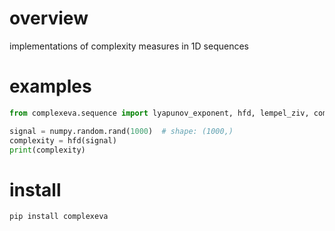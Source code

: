 # overview
implementations of complexity measures in 1D sequences

# examples
```python
from complexeva.sequence import lyapunov_exponent, hfd, lempel_ziv, compression_complexity

signal = numpy.random.rand(1000)  # shape: (1000,)
complexity = hfd(signal)
print(complexity)
```

# install
```bash
pip install complexeva
```